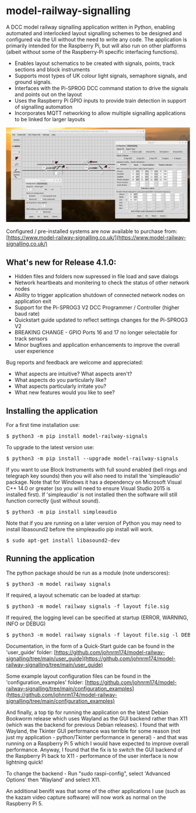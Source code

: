 # model-railway-signalling

A DCC model railway signalling application written in Python, enabling automated and interlocked layout 
signalling schemes to be designed and configured via the UI without the need to write any code. The 
application is primarily intended for the Raspberry Pi, but will also run on other platforms (albeit 
without some of the Raspberry-Pi specific interfacing functions).

* Enables layout schematics to be created with signals, points, track sections and block instruments
* Supports most types of UK colour light signals, semaphore signals, and ground signals.
* Interfaces with the Pi-SPROG DCC command station to drive the signals and points out on the layout
* Uses the Raspberry Pi GPIO inputs to provide train detection in support of signalling automation
* Incorporates MQTT networking to allow multiple signalling applications to be linked for larger layouts

![Example Screenshot](https://github.com/johnrm174/model-railway-signalling/blob/main/README_screenshot2.png)

Configured / pre-installed systems are now available to purchase from:
[https://www.model-railway-signalling.co.uk/](https://www.model-railway-signalling.co.uk/)

## What's new for Release 4.1.0:

* Hidden files and folders now supressed in file load and save dialogs
* Network heartbeats and monitering to check the status of other network nodes
* Ability to trigger application shutdown of connected network nodes on application exit
* Support for the Pi-SPROG3 V2 DCC Programmer / Controller (higher baud rate)
* Quickstart guide updated to reflect settings changes for the Pi-SPROG3 V2
* BREAKING CHANGE - GPIO Ports 16 and 17 no longer selectable for track sensors
* Minor bugfixes and application enhancements to improve the overall user experience

Bug reports and feedback are welcome and appreciated:
* What aspects are intuitive? What aspects aren't?
* What aspects do you particularly like?
* What aspects particularly irritate you?
* What new features would you like to see?

## Installing the application

For a first time installation use:
<pre>
$ python3 -m pip install model-railway-signals 
</pre>
To upgrade to the latest version use:
<pre>
$ python3 -m pip install --upgrade model-railway-signals 
</pre>
If you want to use Block Instruments with full sound enabled (bell rings and telegraph key sounds)
then you will also need to install the 'simpleaudio' package. Note that for Windows it has a dependency 
on Microsoft Visual C++ 14.0 or greater (so you will need to ensure Visual Studio 2015 is installed first).
If 'simpleaudio' is not installed then the software will still function correctly (just without sound).
<pre>
$ python3 -m pip install simpleaudio
</pre>
Note that if you are running on a later version of Python you may need to install libasound2 before the simpleaudio pip install will work.
<pre>
$ sudo apt-get install libasound2-dev
</pre>

## Running the application

The python package should be run as a module (note underscores):
<pre>
$ python3 -m model_railway_signals
</pre>
If required, a layout schematic can be loaded at startup:
<pre>
$ python3 -m model_railway_signals -f layout_file.sig
</pre>
If required, the logging level can be specified at startup (ERROR, WARNING, INFO or DEBUG)
<pre>
$ python3 -m model_railway_signals -f layout_file.sig -l DEBUG
</pre>

Documentation, in the form of a Quick-Start guide can be found in the 'user_guide' folder: 
[https://github.com/johnrm174/model-railway-signalling/tree/main/user_guide](https://github.com/johnrm174/model-railway-signalling/tree/main/user_guide)

Some example layout configuration files can be found in the 'configuration_examples' folder:
[https://github.com/johnrm174/model-railway-signalling/tree/main/configuration_examples](https://github.com/johnrm174/model-railway-signalling/tree/main/configuration_examples)

And finally, a top tip for running the application on the latest Debian Bookworm release which uses Wayland as the GUI backend
rather than X11 (which was the backend for previous Debian releases). I found that with Wayland, the Tkinter GUI performance
was terrible for some reason (not just my application - python/Tkinter performance in general) - and that was running on a
Raspberry Pi 5 which I would have expected to improve overall performance. Anyway, I found that the fix is to switch the GUI
backend of the Raspberry Pi back to X11 - performance of the user interface is now lightning quick!

To change the backend - Run "sudo raspi-config", select 'Advanced Options' then 'Wayland' and select X11.

An additional benifit was that some of the other applications I use (such as the kazam video capture software)
will now work as normal on the Raspberry Pi 5.



